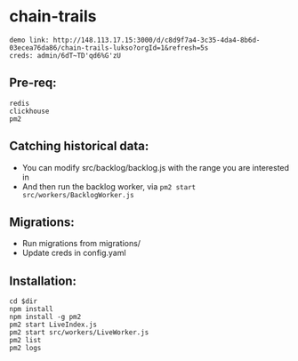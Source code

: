 # chain-trails
```
demo link: http://148.113.17.15:3000/d/c8d9f7a4-3c35-4da4-8b6d-03ecea76da86/chain-trails-lukso?orgId=1&refresh=5s
creds: admin/6dT~TD'qd6%G'zU
```
## Pre-req:
```
redis
clickhouse
pm2
```
## Catching historical data:
* You can modify src/backlog/backlog.js with the range you are interested in
* And then run the backlog worker, via ```pm2 start src/workers/BacklogWorker.js```
## Migrations:
* Run migrations from migrations/
* Update creds in config.yaml

## Installation:
```
cd $dir
npm install
npm install -g pm2
pm2 start LiveIndex.js
pm2 start src/workers/LiveWorker.js
pm2 list
pm2 logs
```
